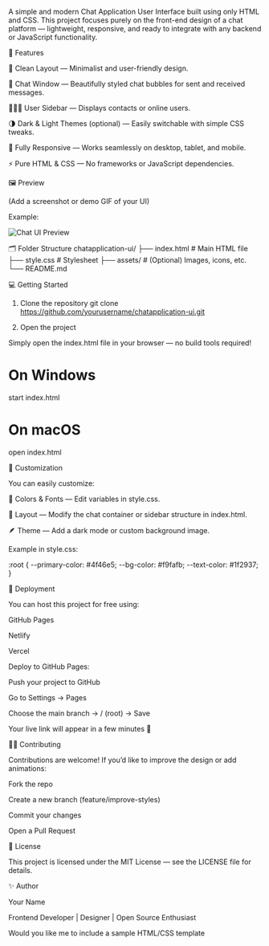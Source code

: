 A simple and modern Chat Application User Interface built using only HTML and CSS.
This project focuses purely on the front-end design of a chat platform — lightweight, responsive, and ready to integrate with any backend or JavaScript functionality.

🌟 Features

🧭 Clean Layout — Minimalist and user-friendly design.

💬 Chat Window — Beautifully styled chat bubbles for sent and received messages.

🧑‍🤝‍🧑 User Sidebar — Displays contacts or online users.

🌗 Dark & Light Themes (optional) — Easily switchable with simple CSS tweaks.

📱 Fully Responsive — Works seamlessly on desktop, tablet, and mobile.

⚡ Pure HTML & CSS — No frameworks or JavaScript dependencies.

🖼️ Preview

(Add a screenshot or demo GIF of your UI)

Example:

![Chat UI Preview](./preview.png)

🗂️ Folder Structure
chatapplication-ui/
├── index.html          # Main HTML file
├── style.css           # Stylesheet
├── assets/             # (Optional) Images, icons, etc.
└── README.md

💻 Getting Started
1. Clone the repository
git clone https://github.com/yourusername/chatapplication-ui.git

2. Open the project

Simply open the index.html file in your browser — no build tools required!

# On Windows
start index.html

# On macOS
open index.html

🧩 Customization

You can easily customize:

🎨 Colors & Fonts — Edit variables in style.css.

🧱 Layout — Modify the chat container or sidebar structure in index.html.

🪶 Theme — Add a dark mode or custom background image.

Example in style.css:

:root {
  --primary-color: #4f46e5;
  --bg-color: #f9fafb;
  --text-color: #1f2937;
}

🚀 Deployment

You can host this project for free using:

GitHub Pages

Netlify

Vercel

Deploy to GitHub Pages:

Push your project to GitHub

Go to Settings → Pages

Choose the main branch → / (root) → Save

Your live link will appear in a few minutes 🎉

🧑‍💻 Contributing

Contributions are welcome!
If you’d like to improve the design or add animations:

Fork the repo

Create a new branch (feature/improve-styles)

Commit your changes

Open a Pull Request

🪪 License

This project is licensed under the MIT License — see the LICENSE
 file for details.

✨ Author

Your Name

Frontend Developer | Designer | Open Source Enthusiast

Would you like me to include a sample HTML/CSS template
